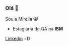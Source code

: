### Olá 👋 

Sou a Mirella :smile_cat:

- Estagiária de QA na **IBM**

 [Linkedin](https://www.linkedin.com/in/mirellafavaretto/ "Linkedin Mirella Favaretto") =D

